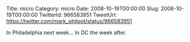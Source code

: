 Title: micro
Category: micro
Date: 2008-10-19T00:00:00
Slug: 2008-10-19T00:00:00
TwitterId: 966583951
TweetUrl: https://twitter.com/mark_philpot/status/966583951

In Philadelphia next week... In DC the week after.
